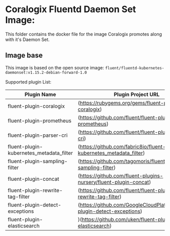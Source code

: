 # Coralogix Fluentd Daemon Set Image:

This folder contains the docker file for the image Coralogix promotes along with it's Daemon Set.

## Image base

This image is based on the open source image:
`fluent/fluentd-kubernetes-daemonset:v1.15.2-debian-forward-1.0`

Supported plugin List:

| Plugin Name                              | Plugin Project URL                                                       |
|------------------------------------------|--------------------------------------------------------------------------|
| fluent-plugin-coralogix                  | (https://rubygems.org/gems/fluent-plugin-coralogix)                      |
| fluent-plugin-prometheus                 | (https://github.com/fluent/fluent-plugin-prometheus)                     |
| fluent-plugin-parser-cri                 | (https://github.com/fluent/fluent-plugin-parser-cri)                     |
| fluent-plugin-kubernetes_metadata_filter | (https://github.com/fabric8io/fluent-plugin-kubernetes_metadata_filter)  |
| fluent-plugin-sampling-filter            | (https://github.com/tagomoris/fluent-plugin-sampling-filter)             |
| fluent-plugin-concat                     | (https://github.com/fluent-plugins-nursery/fluent-plugin-concat)         |
| fluent-plugin-rewrite-tag-filter         | (https://github.com/fluent/fluent-plugin-rewrite-tag-filter)             |
| fluent-plugin-detect-exceptions          | (https://github.com/GoogleCloudPlatform/fluent-plugin-detect-exceptions) |
| fluent-plugin-elasticsearch              | )(https://github.com/uken/fluent-plugin-elasticsearch)                   |
